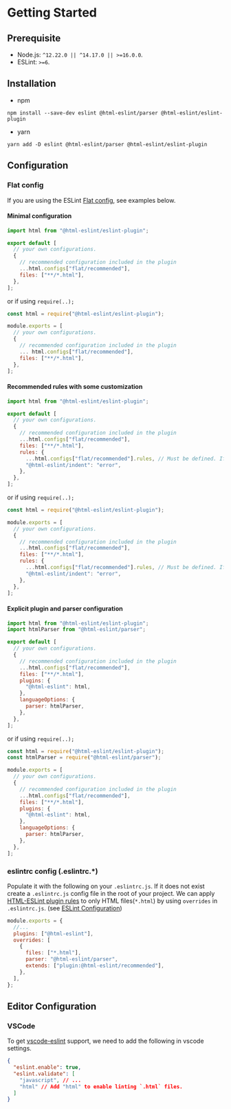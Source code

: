 # Getting Started

## Prerequisite

- Node.js: `^12.22.0 || ^14.17.0 || >=16.0.0`.
- ESLint: `>=6`.

## Installation

- npm

```console,Terminal
npm install --save-dev eslint @html-eslint/parser @html-eslint/eslint-plugin
```

- yarn

```console,Terminal
yarn add -D eslint @html-eslint/parser @html-eslint/eslint-plugin
```

## Configuration

### Flat config

If you are using the ESLint [Flat config](https://eslint.org/docs/latest/use/configure/configuration-files-new), see examples below.

#### Minimal configuration

```js,eslint.config.js
import html from "@html-eslint/eslint-plugin";

export default [
  // your own configurations.
  {
    // recommended configuration included in the plugin
    ...html.configs["flat/recommended"],
    files: ["**/*.html"],
  },
];
```

or if using `require(..);`

```js,eslint.config.js
const html = require("@html-eslint/eslint-plugin");

module.exports = [
  // your own configurations.
  {
    // recommended configuration included in the plugin
    ... html.configs["flat/recommended"],
    files: ["**/*.html"],
  },
];
```

#### Recommended rules with some customization

```js,eslint.config.js
import html from "@html-eslint/eslint-plugin";

export default [
  // your own configurations.
  {
    // recommended configuration included in the plugin
    ...html.configs["flat/recommended"],
    files: ["**/*.html"],
    rules: {
      ...html.configs["flat/recommended"].rules, // Must be defined. If not, all recommended rules will be lost
      "@html-eslint/indent": "error",
    },
  },
];
```

or if using `require(..);`

```js,eslint.config.js
const html = require("@html-eslint/eslint-plugin");

module.exports = [
  // your own configurations.
  {
    // recommended configuration included in the plugin
    ...html.configs["flat/recommended"],
    files: ["**/*.html"],
    rules: {
      ...html.configs["flat/recommended"].rules, // Must be defined. If not, all recommended rules will be lost
      "@html-eslint/indent": "error",
    },
  },
];
```

#### Explicit plugin and parser configuration

```js,eslint.config.js
import html from "@html-eslint/eslint-plugin";
import htmlParser from "@html-eslint/parser";

export default [
  // your own configurations.
  {
    // recommended configuration included in the plugin
    ...html.configs["flat/recommended"],
    files: ["**/*.html"],
    plugins: {
      "@html-eslint": html,
    },
    languageOptions: {
      parser: htmlParser,
    },
  },
];
```

or if using `require(..);`

```js,eslint.config.js
const html = require("@html-eslint/eslint-plugin");
const htmlParser = require("@html-eslint/parser");

module.exports = [
  // your own configurations.
  {
    // recommended configuration included in the plugin
    ...html.configs["flat/recommended"],
    files: ["**/*.html"],
    plugins: {
      "@html-eslint": html,
    },
    languageOptions: {
      parser: htmlParser,
    },
  },
];
```

### eslintrc config (.eslintrc.\*)

Populate it with the following on your `.eslintrc.js`. If it does not exist create a `.eslintrc.js` config file in the root of your project.
We can apply [HTML-ESLint plugin rules](rules) to only HTML files(`*.html`) by using `overrides` in `.eslintrc.js`. (see [ESLint Configuration](https://eslint.org/docs/user-guide/configuring#configuration-based-on-glob-patterns))

```js,.eslintrc.js
module.exports = {
  //...
  plugins: ["@html-eslint"],
  overrides: [
    {
      files: ["*.html"],
      parser: "@html-eslint/parser",
      extends: ["plugin:@html-eslint/recommended"],
    },
  ],
};
```

## Editor Configuration

### VSCode

To get [vscode-eslint](https://github.com/microsoft/vscode-eslint) support, we need to add the following in vscode settings.

```json,.vscode/settings.json
{
  "eslint.enable": true,
  "eslint.validate": [
    "javascript", // ...
    "html" // Add "html" to enable linting `.html` files.
  ]
}
```
